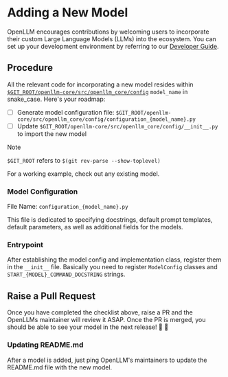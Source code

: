 # Adding a New Model

OpenLLM encourages contributions by welcoming users to incorporate their custom
Large Language Models (LLMs) into the ecosystem. You can set up your development
environment by referring to our
[Developer Guide](https://github.com/bentoml/OpenLLM/blob/main/DEVELOPMENT.md).

## Procedure

All the relevant code for incorporating a new model resides within
[`$GIT_ROOT/openllm-core/src/openllm_core/config`](../openllm-core/src/openllm_core/config/) `model_name` in snake_case.
Here's your roadmap:

- [ ] Generate model configuration file:
      `$GIT_ROOT/openllm-core/src/openllm_core/config/configuration_{model_name}.py`
- [ ] Update `$GIT_ROOT/openllm-core/src/openllm_core/config/__init__.py` to import the new model

> [!NOTE]
>
> `$GIT_ROOT` refers to `$(git rev-parse --show-toplevel)`

For a working example, check out any existing model.

### Model Configuration

File Name: `configuration_{model_name}.py`

This file is dedicated to specifying docstrings, default prompt templates,
default parameters, as well as additional fields for the models.

### Entrypoint

After establishing the model config and implementation class, register them in
the `__init__` file. Basically you need to register `ModelConfig` classes and
`START_{MODEL}_COMMAND_DOCSTRING` strings.

## Raise a Pull Request

Once you have completed the checklist above, raise a PR and the OpenLLMs
maintainer will review it ASAP. Once the PR is merged, you should be able to see
your model in the next release! 🎉 🎊

### Updating README.md

After a model is added, just ping OpenLLM's maintainers to update the README.md file
with the new model.
